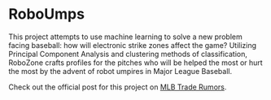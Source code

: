 # RoboUmps

This project attempts to use machine learning to solve a new problem facing baseball: how will electronic strike zones affect the game? Utilizing Principal Component Analysis and clustering methods of classification, RoboZone crafts profiles for the pitches who will be helped the most or hurt the most by the advent of robot umpires in Major League Baseball. 

Check out the official post for this project on <a href="https://www.mlbtraderumors.com/2020/04/which-pitchers-should-fear-robot-umpires.html">MLB Trade Rumors</a>.
